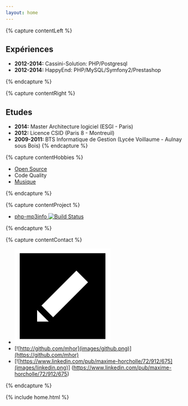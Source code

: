 ```yaml
---
layout: home
---
```


{% capture contentLeft %}
## Expériences  ##
- **2012-2014:** Cassini-Solution: PHP/Postgresql
- **2012-2014:** HappyEnd: PHP/MySQL/Symfony2/Prestashop

{% endcapture %}

{% capture contentRight %}
## Etudes ##

- **2014:** Master Architecture logiciel (ESGI - Paris)
- **2012:** Licence CSID (Paris 8 - Montreuil)
- **2009-2011:** BTS Informatique de Gestion (Lycée Voillaume - Aulnay sous Bois)
{% endcapture %}

{% capture contentHobbies %}

- [Open Source](https://github.com/mhor?tab=activity)
- Code Quality
- [Musique](http://www.lastfm.fr/user/mhor_)

{% endcapture %}

{% capture contentProject %}

- [php-mp3info ](https://github.com/mhor-music/php-mp3info) [![Build Status](https://travis-ci.org/mhor-music/php-mp3info.svg?branch=master)](https://travis-ci.org/mhor-music/php-mp3info)

{% endcapture %}

{% capture contentContact %}

- [![maxime.horcholle@gmail.comr](images/email.png)](<mailto:maxime.horcholle@gmail.com>)
- [![http://github.com/mhor](images/github.png)](https://github.com/mhor)
- [![https://www.linkedin.com/pub/maxime-horcholle/72/912/675](images/linkedin.png)] (https://www.linkedin.com/pub/maxime-horcholle/72/912/675)

{% endcapture %}


{% include home.html %}
